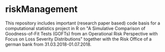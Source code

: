 # riskManagement
This repository includes important (research paper based) code basis for a computational statistics project in R on "A Simulative Comparison of Goodness-of-Fit Tests (GOFTs) from an Operational Risk Perspective with Focus on Loss Severity Distributions" together with the Risk Office of a german bank from 31.03.2018-01.07.2018.
